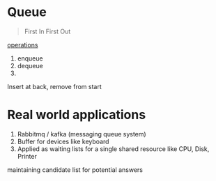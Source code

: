 # Queue

> First In First Out  

<ins>operations</ins>
1. enqueue
2. dequeue
3. 

Insert at back, remove from start   

# Real world applications

1. Rabbitmq / kafka (messaging queue system)
2. Buffer for devices like keyboard
3. Applied as waiting lists for a single shared resource like CPU, Disk, Printer


maintaining candidate list for potential answers
